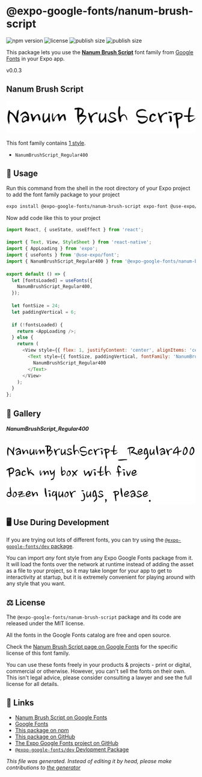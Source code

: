 # @expo-google-fonts/nanum-brush-script

![npm version](https://flat.badgen.net/npm/v/@expo-google-fonts/nanum-brush-script)
![license](https://flat.badgen.net/github/license/expo/google-fonts)
![publish size](https://flat.badgen.net/packagephobia/install/@expo-google-fonts/nanum-brush-script)
![publish size](https://flat.badgen.net/packagephobia/publish/@expo-google-fonts/nanum-brush-script)

This package lets you use the [**Nanum Brush Script**](https://fonts.google.com/specimen/Nanum+Brush+Script) font family from [Google Fonts](https://fonts.google.com/) in your Expo app.

v0.0.3

## Nanum Brush Script

![Nanum Brush Script](./font-family.png)

This font family contains [1 style](#gallery).

- `NanumBrushScript_Regular400`

## 🔡 Usage

Run this command from the shell in the root directory of your Expo project to add the font family package to your project
```sh
expo install @expo-google-fonts/nanum-brush-script expo-font @use-expo/font
```

Now add code like this to your project
```js
import React, { useState, useEffect } from 'react';

import { Text, View, StyleSheet } from 'react-native';
import { AppLoading } from 'expo';
import { useFonts } from '@use-expo/font';
import { NanumBrushScript_Regular400 } from '@expo-google-fonts/nanum-brush-script';

export default () => {
  let [fontsLoaded] = useFonts({
    NanumBrushScript_Regular400,
  });

  let fontSize = 24;
  let paddingVertical = 6;

  if (!fontsLoaded) {
    return <AppLoading />;
  } else {
    return (
      <View style={{ flex: 1, justifyContent: 'center', alignItems: 'center' }}>
        <Text style={{ fontSize, paddingVertical, fontFamily: 'NanumBrushScript_Regular400' }}>
          NanumBrushScript_Regular400
        </Text>
      </View>
    );
  }
};

```

## 📖 Gallery

##### NanumBrushScript_Regular400
![NanumBrushScript_Regular400](./e99eadfe916b8afa1065e368b0c06a725089504ffa9cd2bb1832cbe59ecb4822.ttf.png)


## 🖥️ Use During Development

If you are trying out lots of different fonts, you can try using the [`@expo-google-fonts/dev` package](https://github.com/expo/google-fonts/tree/master/font-packages/dev#readme).

You can import *any* font style from any Expo Google Fonts package from it. It will load the fonts
over the network at runtime instead of adding the asset as a file to your project, so it may take longer
for your app to get to interactivity at startup, but it is extremely convenient
for playing around with any style that you want.

## ⚖️ License

The `@expo-google-fonts/nanum-brush-script` package and its code are released under the MIT license.

All the fonts in the Google Fonts catalog are free and open source.

Check the [Nanum Brush Script page on Google Fonts](https://fonts.google.com/specimen/Nanum+Brush+Script) for the specific license of this font family.

You can use these fonts freely in your products & projects - print or digital, commercial or otherwise. However, you can't sell the fonts on their own. This isn't legal advice, please consider consulting a lawyer and see the full license for all details.

## 🔗 Links

- [Nanum Brush Script on Google Fonts](https://fonts.google.com/specimen/Nanum+Brush+Script)
- [Google Fonts](https://fonts.google.com/)
- [This package on npm](https://www.npmjs.com/package/@expo-google-fonts/nanum-brush-script)
- [This package on GitHub](https://github.com/expo/google-fonts/tree/master/font-packages/nanum-brush-script)
- [The Expo Google Fonts project on GitHub](https://github.com/expo/google-fonts)
- [`@expo-google-fonts/dev` Devlopment Package](https://github.com/expo/google-fonts/tree/master/font-packages/dev)


*This file was generated. Instead of editing it by head, please make contributions to [the generator](https://github.com/expo/google-fonts/tree/master/packages/generator)*
